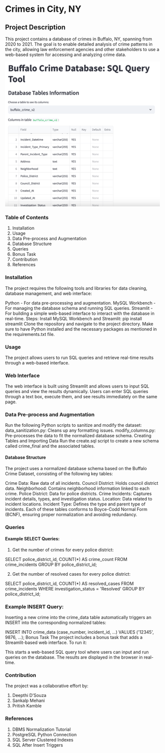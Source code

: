 # Crimes in City, NY
## Project Description
This project contains a database of crimes in Buffalo, NY, spanning from 2020 to 2021. The goal is to enable detailed analysis of crime patterns in the city, allowing law enforcement agencies and other stakeholders to use a web-based system for accessing and analyzing crime data.

![Alt text](result/UI.png)


### Table of Contents
1. Installation
2. Usage
3. Data Pre-process and Augmentation
4. Database Structure
5. Queries
6. Bonus Task
7. Contribution
8. References

### Installation
The project requires the following tools and libraries for data cleaning, database management, and web interface:

Python - For data pre-processing and augmentation.
MySQL Workbench - For managing the database schema and running SQL queries.
Streamlit - For building a simple web-based interface to interact with the database in real-time.
Steps:
Install MySQL Workbench and Streamlit:
pip install streamlit
Clone the repository and navigate to the project directory.
Make sure to have Python installed and the necessary packages as mentioned in the requirements.txt file.

### Usage
The project allows users to run SQL queries and retrieve real-time results through a web-based interface.

### Web Interface
The web interface is built using Streamlit and allows users to input SQL queries and view the results dynamically.
Users can enter SQL queries through a text box, execute them, and see results immediately on the same page.

### Data Pre-process and Augmentation

Run the following Python scripts to sanitize and modify the dataset:
data_sanitization.py: Cleans up any formatting issues.
modify_columns.py: Pre-processes the data to fit the normalized database schema.
Creating Tables and Importing Data
Run the create.sql script to create a new schema called crime_final and the associated tables.

#### Database Structure
The project uses a normalized database schema based on the Buffalo Crime Dataset, consisting of the following key tables:

Crime Data: Raw data of all incidents.
Council District: Holds council district data.
Neighborhood: Contains neighborhood information linked to each crime.
Police District: Data for police districts.
Crime Incidents: Captures incident details, types, and investigation status.
Location: Data related to incident locations.
Incident Type: Defines the type and parent type of incidents.
Each of these tables conforms to Boyce-Codd Normal Form (BCNF), ensuring proper normalization and avoiding redundancy.

### Queries
#### Example SELECT Queries:
1. Get the number of crimes for every police district:

SELECT police_district_id, COUNT(*) AS crime_count 
FROM crime_incidents 
GROUP BY police_district_id;

2. Get the number of resolved cases for every police district:

SELECT police_district_id, COUNT(*) AS resolved_cases
FROM crime_incidents 
WHERE investigation_status = 'Resolved'
GROUP BY police_district_id;

### Example INSERT Query:
Inserting a new crime into the crime_data table automatically triggers an INSERT into the corresponding normalized tables:

INSERT INTO crime_data (case_number, incident_id, ...)
VALUES ('12345', 9876, ...);
Bonus Task
The project includes a bonus task that adds a Streamlit-based web interface. To run it:

This starts a web-based SQL query tool where users can input and run queries on the database. The results are displayed in the browser in real-time.

### Contribution
The project was a collaborative effort by:
1. Deepthi D’Souza
2. Sankalp Mehani
3. Pritish Kamble

### References
1. DBMS Normalization Tutorial
2. PostgreSQL Python Connection
3. SQL Server Clustered Indexes
4. SQL After Insert Triggers
